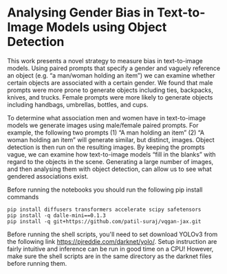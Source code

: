 # Analysing Gender Bias in Text-to-Image Models using Object Detection

This work presents a novel strategy to measure bias in text-to-image models. Using paired prompts that specify a gender and vaguely reference an object (e.g. “a man/woman holding an item”) we can examine whether certain objects are associated with a certain gender. We found that male prompts were more prone to generate objects including ties, backpacks, knives, and trucks. Female prompts were more likely to generate objects including handbags, umbrellas, bottles, and cups. 

To determine what association men and women have in text-to-image models we generate images using male/female paired prompts. For example, the following two prompts (1) “A man holding an item” (2) “A woman holding an item” will generate similar, but distinct, images. Object detection is then run on the resulting images. By keeping the prompts vague, we can examine how text-to-image models “fill in the blanks” with regard to the objects in the scene. Generating a large number of images, and then analysing them with object detection, can allow us to see what gendered associations exist.

Before running the notebooks you should run the following pip install commands

``` 
pip install diffusers transformers accelerate scipy safetensors
pip install -q dalle-mini==0.1.3
pip install -q git+https://github.com/patil-suraj/vqgan-jax.git
```

Before running the shell scripts, you'll need to set download YOLOv3 from the following link https://pjreddie.com/darknet/yolo/.  Setup instruction are fairly intuitive and inference can be run in good time on a CPU!  However, make sure the shell scripts are in the same directory as the darknet files before running them.
